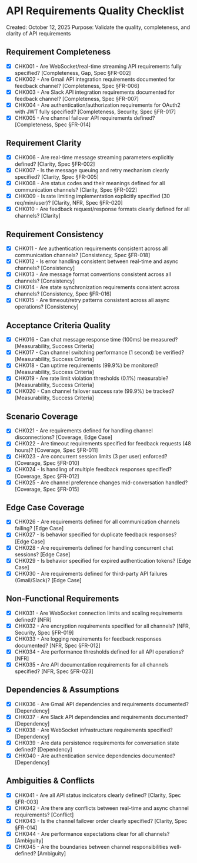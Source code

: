 # API Requirements Quality Checklist

Created: October 12, 2025
Purpose: Validate the quality, completeness, and clarity of API requirements

## Requirement Completeness

- [x] CHK001 - Are WebSocket/real-time streaming API requirements fully specified? [Completeness, Gap, Spec §FR-002]
- [x] CHK002 - Are Gmail API integration requirements documented for feedback channel? [Completeness, Spec §FR-006]
- [x] CHK003 - Are Slack API integration requirements documented for feedback channel? [Completeness, Spec §FR-007]
- [x] CHK004 - Are authentication/authorization requirements for OAuth2 with JWT fully specified? [Completeness, Security, Spec §FR-017]
- [x] CHK005 - Are channel failover API requirements defined? [Completeness, Spec §FR-014]

## Requirement Clarity

- [x] CHK006 - Are real-time message streaming parameters explicitly defined? [Clarity, Spec §FR-002]
- [x] CHK007 - Is the message queuing and retry mechanism clearly specified? [Clarity, Spec §FR-005]
- [x] CHK008 - Are status codes and their meanings defined for all communication channels? [Clarity, Spec §FR-022]
- [x] CHK009 - Is rate limiting implementation explicitly specified (30 req/min/user)? [Clarity, NFR, Spec §FR-020]
- [x] CHK010 - Are feedback request/response formats clearly defined for all channels? [Clarity]

## Requirement Consistency

- [x] CHK011 - Are authentication requirements consistent across all communication channels? [Consistency, Spec §FR-018]
- [x] CHK012 - Is error handling consistent between real-time and async channels? [Consistency]
- [x] CHK013 - Are message format conventions consistent across all channels? [Consistency]
- [x] CHK014 - Are state synchronization requirements consistent across channels? [Consistency, Spec §FR-016]
- [x] CHK015 - Are timeout/retry patterns consistent across all async operations? [Consistency]

## Acceptance Criteria Quality

- [x] CHK016 - Can chat message response time (100ms) be measured? [Measurability, Success Criteria]
- [x] CHK017 - Can channel switching performance (1 second) be verified? [Measurability, Success Criteria]
- [x] CHK018 - Can uptime requirements (99.9%) be monitored? [Measurability, Success Criteria]
- [x] CHK019 - Are rate limit violation thresholds (0.1%) measurable? [Measurability, Success Criteria]
- [x] CHK020 - Can channel failover success rate (99.9%) be tracked? [Measurability, Success Criteria]

## Scenario Coverage

- [x] CHK021 - Are requirements defined for handling channel disconnections? [Coverage, Edge Case]
- [x] CHK022 - Are timeout requirements specified for feedback requests (48 hours)? [Coverage, Spec §FR-011]
- [x] CHK023 - Are concurrent session limits (3 per user) enforced? [Coverage, Spec §FR-010]
- [x] CHK024 - Is handling of multiple feedback responses specified? [Coverage, Spec §FR-012]
- [x] CHK025 - Are channel preference changes mid-conversation handled? [Coverage, Spec §FR-015]

## Edge Case Coverage

- [x] CHK026 - Are requirements defined for all communication channels failing? [Edge Case]
- [x] CHK027 - Is behavior specified for duplicate feedback responses? [Edge Case]
- [x] CHK028 - Are requirements defined for handling concurrent chat sessions? [Edge Case]
- [x] CHK029 - Is behavior specified for expired authentication tokens? [Edge Case]
- [x] CHK030 - Are requirements defined for third-party API failures (Gmail/Slack)? [Edge Case]

## Non-Functional Requirements

- [x] CHK031 - Are WebSocket connection limits and scaling requirements defined? [NFR]
- [x] CHK032 - Are encryption requirements specified for all channels? [NFR, Security, Spec §FR-019]
- [x] CHK033 - Are logging requirements for feedback responses documented? [NFR, Spec §FR-012]
- [x] CHK034 - Are performance thresholds defined for all API operations? [NFR]
- [x] CHK035 - Are API documentation requirements for all channels specified? [NFR, Spec §FR-023]

## Dependencies & Assumptions

- [x] CHK036 - Are Gmail API dependencies and requirements documented? [Dependency]
- [x] CHK037 - Are Slack API dependencies and requirements documented? [Dependency]
- [x] CHK038 - Are WebSocket infrastructure requirements specified? [Dependency]
- [x] CHK039 - Are data persistence requirements for conversation state defined? [Dependency]
- [x] CHK040 - Are authentication service dependencies documented? [Dependency]

## Ambiguities & Conflicts

- [x] CHK041 - Are all API status indicators clearly defined? [Clarity, Spec §FR-003]
- [x] CHK042 - Are there any conflicts between real-time and async channel requirements? [Conflict]
- [x] CHK043 - Is the channel failover order clearly specified? [Clarity, Spec §FR-014]
- [x] CHK044 - Are performance expectations clear for all channels? [Ambiguity]
- [x] CHK045 - Are the boundaries between channel responsibilities well-defined? [Ambiguity]
